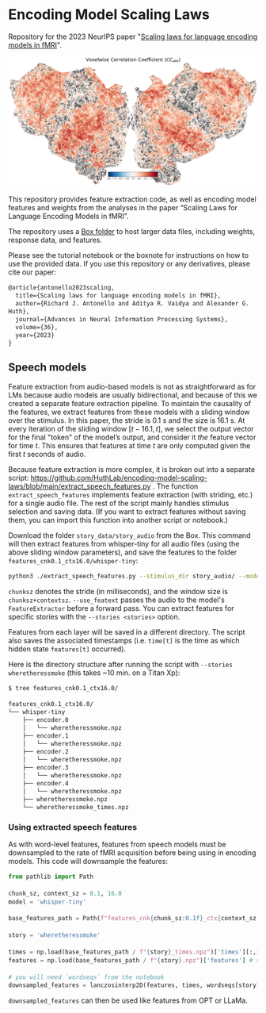 # Encoding Model Scaling Laws
Repository for the 2023 NeurIPS paper "[Scaling laws for language encoding models in fMRI](https://arxiv.org/abs/2305.11863)".

![Encoding model performance for OPT-30B](https://github.com/HuthLab/encoding-model-scaling-laws/blob/main/corrs.png)

This repository provides feature extraction code, as well as encoding model features and weights from the analyses in the paper “Scaling Laws for Language Encoding Models in fMRI”.

The repository uses a [Box folder](https://utexas.box.com/v/EncodingModelScalingLaws) to host larger data files, including weights, response data, and features.

Please see the tutorial notebook or the boxnote for instructions on how to use the provided data. If you use this repository or any derivatives, please cite our paper:

```
@article{antonello2023scaling,
  title={Scaling laws for language encoding models in fMRI}, 
  author={Richard J. Antonello and Aditya R. Vaidya and Alexander G. Huth},
  journal={Advances in Neural Information Processing Systems},
  volume={36},
  year={2023}
}
```

## Speech models

Feature extraction from audio-based models is not as straightforward as for LMs because audio models are usually bidirectional, and because of this we created a separate feature extraction pipeline.
To maintain the causality of the features, we extract features from these models with a sliding window over the stimulus.
In this paper, the stride is 0.1 s and the size is 16.1 s.
At every iteration of the sliding window $[t-16.1, t]$, we select the output vector for the final "token" of the model’s output, and consider it _the_ feature vector for time $t$.
This ensures that features at time $t$ are only computed given the first $t$ seconds of audio.

Because feature extraction is more complex, it is broken out into a separate script: https://github.com/HuthLab/encoding-model-scaling-laws/blob/main/extract_speech_features.py .
The function `extract_speech_features` implements feature extraction (with striding, etc.) for a single audio file.
The rest of the script mainly handles stimulus selection and saving data.
(If you want to extract features without saving them, you can import this function into another script or notebook.)

Download the folder `story_data/story_audio` from the Box.
This command will then extract features from whisper-tiny for all audio files (using the above sliding window parameters), and save the features to the folder `features_cnk0.1_ctx16.0/whisper-tiny`:

```bash
python3 ./extract_speech_features.py --stimulus_dir story_audio/ --model whisper-tiny --chunksz 100 --contextsz 16000 --use_featext --batchsz 64
```

`chunksz` denotes the stride (in milliseconds), and the window size is `chunksz+contextsz`.
`--use_featext` passes the audio to the model's `FeatureExtractor` before a forward pass.
You can extract features for specific stories with the `--stories <stories>` option.

Features from each layer will be saved in a different directory. The script also saves the associated timestamps (i.e. `time[t]` is the time as which hidden state `features[t]` occurred).

Here is the directory structure after running the script with `--stories wheretheressmoke` (this takes ~10 min. on a Titan Xp):
```
$ tree features_cnk0.1_ctx16.0/

features_cnk0.1_ctx16.0/
└── whisper-tiny
    ├── encoder.0
    │   └── wheretheressmoke.npz
    ├── encoder.1
    │   └── wheretheressmoke.npz
    ├── encoder.2
    │   └── wheretheressmoke.npz
    ├── encoder.3
    │   └── wheretheressmoke.npz
    ├── encoder.4
    │   └── wheretheressmoke.npz
    ├── wheretheressmoke.npz
    └── wheretheressmoke_times.npz
```

### Using extracted speech features

As with word-level features, features from speech models must be downsampled to the rate of fMRI acquisition before being using in encoding models.
This code will downsample the features:

```python
from pathlib import Path

chunk_sz, context_sz = 0.1, 16.0
model = 'whisper-tiny'

base_features_path = Path(f"features_cnk{chunk_sz:0.1f}_ctx{context_sz:0.1f}/{model}")

story = 'wheretheressmoke'

times = np.load(base_features_path / f"{story}_times.npz")['times'][:,1] # shape: (time,)
features = np.load(base_features_path / f"{story}.npz")['features'] # shape: (time, model dim.)

# you will need `wordseqs` from the notebook
downsampled_features = lanczosinterp2D(features, times, wordseqs[story].tr_times)
```

`downsampled_features` can then be used like features from OPT or LLaMa.
